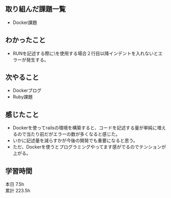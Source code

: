 ## 取り組んだ課題一覧
- Docker課題
## わかったこと
- RUNを記述する際に\を使用する場合２行目以降インデントを入れないとエラーが発生する。
## 次やること
- Dockerブログ
- Ruby課題
## 感じたこと
- Dockerを使ってrailsの環境を構築すると、コードを記述する量が単純に増えるので当たり前だがエラーの数が多くなると感じた。
- いかに記述量を減らすかが今後の開発でも重要になると思う。
- ただ、Dockerを使うとプログラミングやってます感がでるのでテンションが上がる。
## 学習時間
本日 7.5h  
累計 223.5h
